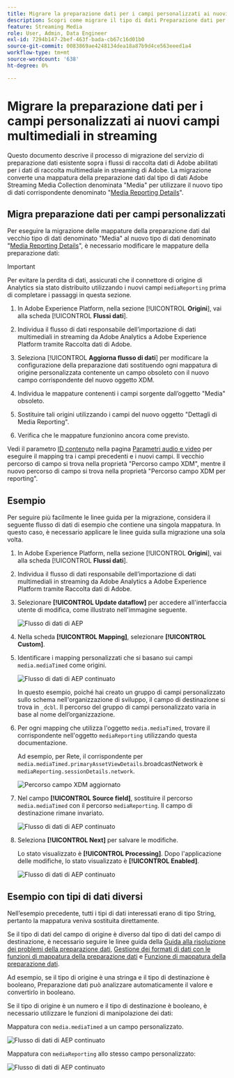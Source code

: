 ```yaml
---
title: Migrare la preparazione dati per i campi personalizzati ai nuovi campi di Streaming Media
description: Scopri come migrare il tipo di dati Preparazione dati per i campi personalizzati nei nuovi campi di Streaming Media
feature: Streaming Media
role: User, Admin, Data Engineer
exl-id: 7294b147-2bef-463f-bada-cb67c16d01b0
source-git-commit: 0083869ae4248134dea18a87b9d4ce563eeed1a4
workflow-type: tm+mt
source-wordcount: '638'
ht-degree: 0%

---
```


# Migrare la preparazione dati per i campi personalizzati ai nuovi campi multimediali in streaming

Questo documento descrive il processo di migrazione del servizio di preparazione dati esistente sopra i flussi di raccolta dati di Adobe abilitati per i dati di raccolta multimediale in streaming di Adobe. La migrazione converte una mappatura della preparazione dati dal tipo di dati Adobe Streaming Media Collection denominata &quot;Media&quot; per utilizzare il nuovo tipo di dati corrispondente denominato &quot;[Media Reporting Details](https://experienceleague.adobe.com/en/docs/experience-platform/xdm/data-types/media-reporting-details)&quot;.

## Migra preparazione dati per campi personalizzati

Per eseguire la migrazione delle mappature della preparazione dati dal vecchio tipo di dati denominato &quot;Media&quot; al nuovo tipo di dati denominato &quot;[Media Reporting Details](https://experienceleague.adobe.com/en/docs/experience-platform/xdm/data-types/media-reporting-details)&quot;, è necessario modificare le mappature della preparazione dati:

>[!IMPORTANT]
>
>Per evitare la perdita di dati, assicurati che il connettore di origine di Analytics sia stato distribuito utilizzando i nuovi campi `mediaReporting` prima di completare i passaggi in questa sezione.

1. In Adobe Experience Platform, nella sezione [!UICONTROL **Origini**], vai alla scheda [!UICONTROL **Flussi dati**].

1. Individua il flusso di dati responsabile dell’importazione di dati multimediali in streaming da Adobe Analytics a Adobe Experience Platform tramite Raccolta dati di Adobe.

1. Seleziona [!UICONTROL **Aggiorna flusso di dati**] per modificare la configurazione della preparazione dati sostituendo ogni mappatura di origine personalizzata contenente un campo obsoleto con il nuovo campo corrispondente del nuovo oggetto XDM.

1. Individua le mappature contenenti i campi sorgente dall’oggetto &quot;Media&quot; obsoleto.

1. Sostituire tali origini utilizzando i campi del nuovo oggetto &quot;Dettagli di Media Reporting&quot;.

1. Verifica che le mappature funzionino ancora come previsto.

Vedi il parametro [ID contenuto](https://experienceleague.adobe.com/en/docs/media-analytics/using/implementation/variables/audio-video-parameters#content-id) nella pagina [Parametri audio e video](https://experienceleague.adobe.com/it/docs/media-analytics/using/implementation/variables/audio-video-parameters) per eseguire il mapping tra i campi precedenti e i nuovi campi. Il vecchio percorso di campo si trova nella proprietà &quot;Percorso campo XDM&quot;, mentre il nuovo percorso di campo si trova nella proprietà &quot;Percorso campo XDM per reporting&quot;.

## Esempio

Per seguire più facilmente le linee guida per la migrazione, considera il seguente flusso di dati di esempio che contiene una singola mappatura. In questo caso, è necessario applicare le linee guida sulla migrazione una sola volta.

1. In Adobe Experience Platform, nella sezione [!UICONTROL **Origini**], vai alla scheda [!UICONTROL **Flussi dati**].

1. Individua il flusso di dati responsabile dell’importazione di dati multimediali in streaming da Adobe Analytics a Adobe Experience Platform tramite Raccolta dati di Adobe.

1. Selezionare **[!UICONTROL Update dataflow]** per accedere all&#39;interfaccia utente di modifica, come illustrato nell&#39;immagine seguente.

   ![Flusso di dati di AEP](assets/aep-dataflow.jpeg)

1. Nella scheda **[!UICONTROL Mapping]**, selezionare **[!UICONTROL Custom]**.

1. Identificare i mapping personalizzati che si basano sui campi `media.mediaTimed` come origini.

   ![Flusso di dati di AEP continuato](assets/aep-dataflow2.jpeg)

   In questo esempio, poiché hai creato un gruppo di campi personalizzato sullo schema nell&#39;organizzazione di sviluppo, il campo di destinazione si trova in `_dcbl`. Il percorso del gruppo di campi personalizzato varia in base al nome dell’organizzazione.

1. Per ogni mapping che utilizza l&#39;oggetto `media.mediaTimed`, trovare il corrispondente nell&#39;oggetto `mediaReporting` utilizzando questa documentazione.

   Ad esempio, per Rete, il corrispondente per `media.mediaTimed.primaryAssetViewDetails`.broadcastNetwork è `mediaReporting.sessionDetails.network`.

   ![Percorso campo XDM aggiornato](assets/xdm-field-path-old-and-new.jpeg)

1. Nel campo **[!UICONTROL Source field]**, sostituire il percorso `media.mediaTimed` con il percorso `mediaReporting`. Il campo di destinazione rimane invariato.

   ![Flusso di dati di AEP continuato](assets/aep-dataflow3.jpeg)

1. Seleziona **[!UICONTROL Next]** per salvare le modifiche.

   Lo stato visualizzato è **[!UICONTROL Processing]**. Dopo l&#39;applicazione delle modifiche, lo stato visualizzato è **[!UICONTROL Enabled]**.

   ![Flusso di dati di AEP continuato](assets/aep-dataflow5.jpeg)

## Esempio con tipi di dati diversi

Nell’esempio precedente, tutti i tipi di dati interessati erano di tipo String, pertanto la mappatura veniva sostituita direttamente.

Se il tipo di dati del campo di origine è diverso dal tipo di dati del campo di destinazione, è necessario seguire le linee guida della [Guida alla risoluzione dei problemi della preparazione dati](https://experienceleague.adobe.com/en/docs/experience-platform/data-prep/troubleshooting-guide), [Gestione dei formati di dati con le funzioni di mappatura della preparazione dati](https://experienceleague.adobe.com/en/docs/experience-platform/data-prep/data-handling) e [Funzione di mappatura della preparazione dati](https://experienceleague.adobe.com/en/docs/experience-platform/data-prep/data-handling).

Ad esempio, se il tipo di origine è una stringa e il tipo di destinazione è booleano, Preparazione dati può analizzare automaticamente il valore e convertirlo in booleano.

Se il tipo di origine è un numero e il tipo di destinazione è booleano, è necessario utilizzare le funzioni di manipolazione dei dati:

Mappatura con `media.mediaTimed` a un campo personalizzato.

![Flusso di dati di AEP continuato](assets/aep-dataflow6.jpeg)

Mappatura con `mediaReporting` allo stesso campo personalizzato:

![Flusso di dati di AEP continuato](assets/aep-dataflow7.jpeg)

